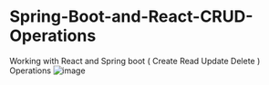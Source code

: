 # Spring-Boot-and-React-CRUD-Operations
Working with React and Spring boot ( Create Read Update Delete ) Operations
![image](https://user-images.githubusercontent.com/60133606/192227010-3aff78df-c49c-4fd7-96bc-82915edbf4de.png)
